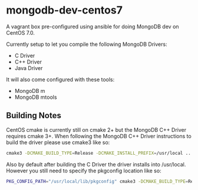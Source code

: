 # mongodb-dev-centos7
A vagrant box pre-configured using ansible for doing MongoDB dev on CentOS 7.0.

Currently setup to let you compile the following MongoDB Drivers:

- C Driver
- C++ Driver
- Java Driver

It will also come configured with these tools:

- MongoDB m
- MongoDB mtools

## Building Notes

CentOS cmake is currently still on cmake 2+ but the MongoDB C++ Driver requires cmake 3+. When following the MongoDB C++ Driver instructions to build the driver please use cmake3 like so:

``` bash
cmake3 -DCMAKE_BUILD_TYPE=Release -DCMAKE_INSTALL_PREFIX=/usr/local ..
```

Also by default after building the C Driver the driver installs into /usr/local. However you still need to specify the pkgconfig location like so:

``` bash
PKG_CONFIG_PATH="/usr/local/lib/pkgconfig" cmake3 -DCMAKE_BUILD_TYPE=Release -DCMAKE_INSTALL_PREFIX=/usr/local ..
```
